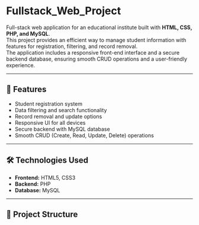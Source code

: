 # Fullstack_Web_Project

Full-stack web application for an educational institute built with **HTML, CSS, PHP, and MySQL**.  
This project provides an efficient way to manage student information with features for registration, filtering, and record removal.  
The application includes a responsive front-end interface and a secure backend database, ensuring smooth CRUD operations and a user-friendly experience.

---

## 🚀 Features
- Student registration system  
- Data filtering and search functionality  
- Record removal and update options  
- Responsive UI for all devices  
- Secure backend with MySQL database  
- Smooth CRUD (Create, Read, Update, Delete) operations  

---

## 🛠️ Technologies Used
- **Frontend:** HTML5, CSS3  
- **Backend:** PHP  
- **Database:** MySQL  

---

## 📂 Project Structure
